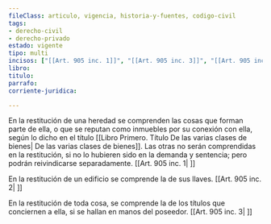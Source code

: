 ```yaml
---
fileClass: articulo, vigencia, historia-y-fuentes, codigo-civil
tags:
- derecho-civil
- derecho-privado
estado: vigente
tipo: multi
incisos: ["[[Art. 905 inc. 1]]", "[[Art. 905 inc. 3]]", "[[Art. 905 inc. 2]]"]
libro:
titulo:
parrafo:
corriente-juridica:

---
```

En la restitución de una heredad se comprenden las cosas que forman parte de ella, o que se reputan como inmuebles por su conexión con ella, según lo dicho en el título [[Libro Primero. Título De las varias clases de bienes| De las varias clases de bienes]]. Las otras no serán comprendidas en la restitución, si no lo hubieren sido en la demanda y sentencia; pero podrán reivindicarse separadamente. [[Art. 905 inc. 1| ]]

En la restitución de un edificio se comprende la de sus llaves. [[Art. 905 inc. 2| ]]

En la restitución de toda cosa, se comprende la de los títulos que conciernen a ella, si se hallan en manos del poseedor. [[Art. 905 inc. 3| ]]